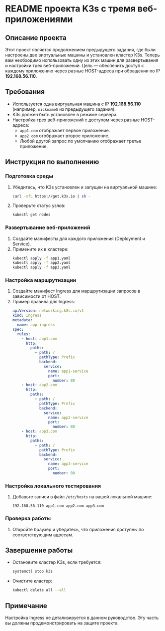 # README проекта K3s с тремя веб-приложениями

## Описание проекта

Этот проект является продолжением предыдущего задания, где были настроены две виртуальные машины и установлен кластер K3s. Теперь вам необходимо использовать одну из этих машин для развертывания и настройки трех веб-приложений. Цель — обеспечить доступ к каждому приложению через разные HOST-адреса при обращении по IP **192.168.56.110**.

## Требования

- Используется одна виртуальная машина с IP **192.168.56.110** (например, `nicknameS` из предыдущего задания).  
- K3s должен быть установлен в режиме сервера.  
- Настройка трех веб-приложений с доступом через разные HOST-адреса:  
  - `app1.com` отображает первое приложение.  
  - `app2.com` отображает второе приложение.  
  - Любой другой запрос по умолчанию отображает третье приложение.  

## Инструкция по выполнению

### Подготовка среды

1. Убедитесь, что K3s установлен и запущен на виртуальной машине:
   ```bash
   curl -sfL https://get.k3s.io | sh -
   ```
2. Проверьте статус узлов:
   ```bash
   kubectl get nodes
   ```

### Развертывание веб-приложений

1. Создайте манифесты для каждого приложения (Deployment и Service).
2. Примените их в кластере:
   ```bash
   kubectl apply -f app1.yaml
   kubectl apply -f app2.yaml
   kubectl apply -f app3.yaml
   ```

### Настройка маршрутизации

1. Создайте манифест Ingress для маршрутизации запросов в зависимости от HOST.
2. Пример правила для Ingress:
   ```yaml
   apiVersion: networking.k8s.io/v1
   kind: Ingress
   metadata:
     name: app-ingress
   spec:
     rules:
       - host: app1.com
         http:
           paths:
             - path: /
               pathType: Prefix
               backend:
                 service:
                   name: app1-service
                   port:
                     number: 80
       - host: app2.com
         http:
           paths:
             - path: /
               pathType: Prefix
               backend:
                 service:
                   name: app2-service
                   port:
                     number: 80
       - host: app3.com
         http:
           paths:
             - path: /
               pathType: Prefix
               backend:
                 service:
                   name: app3-service
                   port:
                     number: 80
   ```

### Настройка локального тестирования

1. Добавьте записи в файл `/etc/hosts` на вашей локальной машине:
   ```
   192.168.56.110 app1.com app2.com app3.com
   ```

### Проверка работы

1. Откройте браузер и убедитесь, что приложения доступны по соответствующим адресам.

## Завершение работы

- Остановите кластер K3s, если требуется:
  ```bash
  systemctl stop k3s
  ```
- Очистите кластер:
  ```bash
  kubectl delete all --all
  ```

## Примечание

Настройка Ingress не детализируется в данном руководстве. Эту часть вы должны продемонстрировать на защите проекта.


